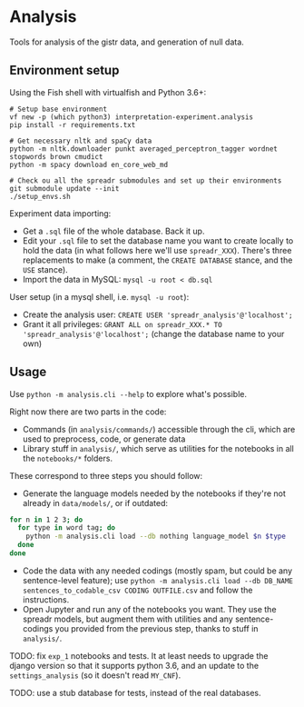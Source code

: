 Analysis
========

Tools for analysis of the gistr data, and generation of null data.

Environment setup
-----------------

Using the Fish shell with virtualfish and Python 3.6+:

```
# Setup base environment
vf new -p (which python3) interpretation-experiment.analysis
pip install -r requirements.txt

# Get necessary nltk and spaCy data
python -m nltk.downloader punkt averaged_perceptron_tagger wordnet stopwords brown cmudict
python -m spacy download en_core_web_md

# Check ou all the spreadr submodules and set up their environments
git submodule update --init
./setup_envs.sh
```

Experiment data importing:

* Get a `.sql` file of the whole database. Back it up.
* Edit your `.sql` file to set the database name you want to create locally to hold the data (in what follows here we'll use `spreadr_XXX`). There's three replacements to make (a comment, the `CREATE DATABASE` stance, and the `USE` stance).
* Import the data in MySQL: `mysql -u root < db.sql`

User setup (in a mysql shell, i.e. `mysql -u root`):

* Create the analysis user: `CREATE USER 'spreadr_analysis'@'localhost';`
* Grant it all privileges: `GRANT ALL on spreadr_XXX.* TO 'spreadr_analysis'@'localhost';` (change the database name to your own)

Usage
-----

Use `python -m analysis.cli --help` to explore what's possible.

Right now there are two parts in the code:

* Commands (in `analysis/commands/`) accessible through the cli, which are used to preprocess, code, or generate data
* Library stuff in `analysis/`, which serve as utilities for the notebooks in all the `notebooks/*` folders.

These correspond to three steps you should follow:

* Generate the language models needed by the notebooks if they're not already in `data/models/`, or if outdated:

```bash
for n in 1 2 3; do
  for type in word tag; do
    python -m analysis.cli load --db nothing language_model $n $type
  done
done
```

* Code the data with any needed codings (mostly spam, but could be any sentence-level feature); use `python -m analysis.cli load --db DB_NAME sentences_to_codable_csv CODING OUTFILE.csv` and follow the instructions.
* Open Jupyter and run any of the notebooks you want. They use the spreadr models, but augment them with utilities and any sentence-codings you provided from the previous step, thanks to stuff in `analysis/`.

TODO: fix `exp_1` notebooks and tests. It at least needs to upgrade the django version so that it supports python 3.6, and an update to the `settings_analysis` (so it doesn't read `MY_CNF`).

TODO: use a stub database for tests, instead of the real databases.
